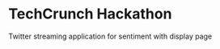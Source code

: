 TechCrunch Hackathon
=========================

Twitter streaming application for sentiment with display page
